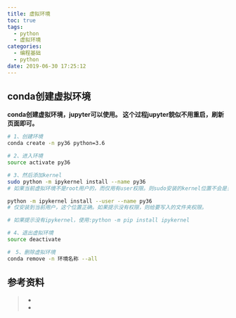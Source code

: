 ```yaml
---
title: 虚拟环境
toc: true
tags:
  - python
  - 虚拟环境
categories:
  - 编程基础
  - python
date: 2019-06-30 17:25:12
---
```






## conda创建虚拟环境

**conda创建虚拟环境，jupyter可以使用。 这个过程jupyter貌似不用重启，刷新页面即可。**

```bash
# 1、创建环境
conda create -n py36 python=3.6

# 2、进入环境
source activate py36

# 3、然后添加kernel
sudo python -m ipykernel install --name py36    
# 如果当前虚拟环境不是root用户的，而仅用有user权限。则sudo安装的kernel位置不会是当前虚拟环境的位置。

python -m ipykernel install --user --name py36   
# 仅安装到当前用户，这个位置正确。如果提示没有权限，则给要写入的文件夹权限。

# 如果提示没有ipykernel，使用:python -m pip install ipykernel

# 4、退出虚拟环境
source deactivate

#　5、删除虚拟环境
conda remove -n 环境名称 --all
```





## 参考资料

> - []()
> - []()
